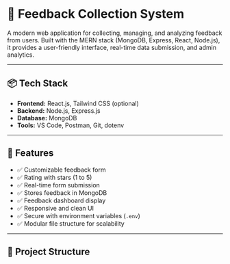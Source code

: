# 📝 Feedback Collection System

A modern web application for collecting, managing, and analyzing feedback from users. Built with the MERN stack (MongoDB, Express, React, Node.js), it provides a user-friendly interface, real-time data submission, and admin analytics.

---

## 📦 Tech Stack

- **Frontend:** React.js, Tailwind CSS (optional)
- **Backend:** Node.js, Express.js
- **Database:** MongoDB
- **Tools:** VS Code, Postman, Git, dotenv

---

## 🚀 Features

- ✅ Customizable feedback form
- ✅ Rating with stars (1 to 5)
- ✅ Real-time form submission
- ✅ Stores feedback in MongoDB
- ✅ Feedback dashboard display
- ✅ Responsive and clean UI
- ✅ Secure with environment variables (`.env`)
- ✅ Modular file structure for scalability

---

## 📁 Project Structure


